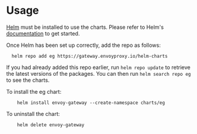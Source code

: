 # Usage

[Helm](https://helm.sh) must be installed to use the charts.  Please refer to
Helm's [documentation](https://helm.sh/docs) to get started.

Once Helm has been set up correctly, add the repo as follows:

``` shell
  helm repo add eg https://gateway.envoyproxy.io/helm-charts
```

If you had already added this repo earlier, run `helm repo update` to retrieve
the latest versions of the packages.  You can then run `helm search repo
eg` to see the charts.

To install the eg chart:

``` shell
    helm install envoy-gateway --create-namespace charts/eg
```

To uninstall the chart:

``` shell
    helm delete envoy-gateway
```
